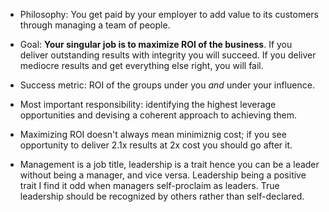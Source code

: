 * Philosophy: You get paid by your employer to add value to its customers through managing a team of people.
* Goal: __Your singular job is to maximize ROI of the business__. If you deliver outstanding results with integrity you will succeed. If you deliver mediocre results and get everything else right, you will fail. 
* Success metric: ROI of the groups under you _and_ under your influence.
* Most important responsibility: identifying the highest leverage opportunities and devising a coherent approach to achieving them. 
* Maximizing ROI doesn't always mean minimiznig cost; if you see opportunity to deliver 2.1x results at 2x cost you should go after it.

* Management is a job title, leadership is a trait hence you can be a leader without being a manager, and vice versa. Leadership being a positive trait I find it odd when managers self-proclaim as leaders. True leadership should be recognized by others rather than self-declared.

